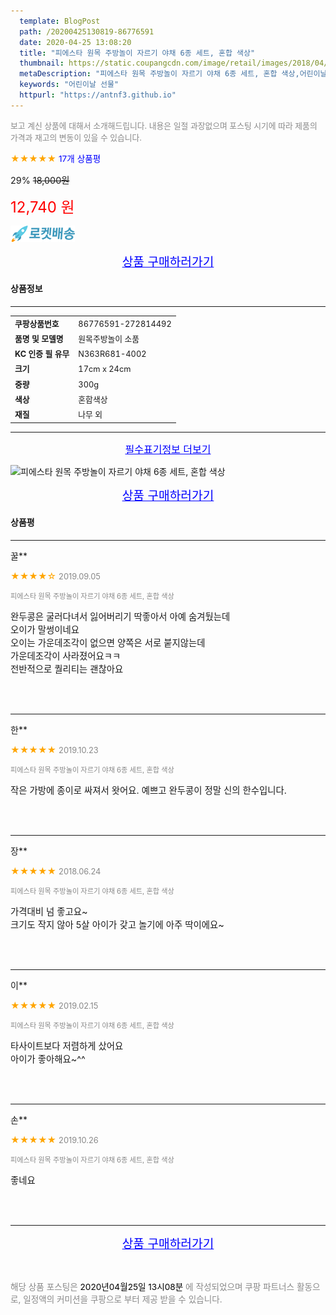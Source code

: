 ```yaml
---
  template: BlogPost
  path: /20200425130819-86776591
  date: 2020-04-25 13:08:20
  title: "피에스타 원목 주방놀이 자르기 야채 6종 세트, 혼합 색상"
  thumbnail: https://static.coupangcdn.com/image/retail/images/2018/04/26/15/5/d3571701-65c5-40c6-baff-5040af57be84.jpg
  metaDescription: "피에스타 원목 주방놀이 자르기 야채 6종 세트, 혼합 색상,어린이날 선물"
  keywords: "어린이날 선물"
  httpurl: "https://antnf3.github.io"
---
```

  
<span style="color: #888;font-size:0.8rem">보고 계신 상품에 대해서 소개해드립니다.
내용은 일절 과장없으며 포스팅 시기에 따라 제품의 가격과 재고의 변동이 있을 수 있습니다.</span>
  
<span style="color: orange;">★★★★★</span> <span style="color: blue;font-size: 0.85rem;">17개 상품평</span>

<span style="font-size: 0.9rem">29%</span> <span style="font-size: 0.9rem">~~18,000원~~</span>

<span style="color: red;font-size: 1.5rem;">12,740 원</span>

![로켓배송](/assets/rocket_logo.png)

<p align="center"><a href="http://me2.do/xdnW40YL" style="font-size: 1.2rem; color: blue;">상품 구매하러가기</a></p>

#### 상품정보

---

|                  |                       |
| ---------------- | --------------------- |
| **<span style="font-size:0.8rem;">쿠팡상품번호</span>** | <span style="font-size:0.8rem;">86776591-272814492</span> |
| **<span style="font-size:0.8rem;">품명 및 모델명</span>**    | <span style="font-size:0.8rem;">원목주방놀이 소품</span>        |
| **<span style="font-size:0.8rem;">KC 인증 필 유무</span>**    | <span style="font-size:0.8rem;">N363R681-4002</span>        |
| **<span style="font-size:0.8rem;">크기</span>**    | <span style="font-size:0.8rem;">17cm x 24cm</span>        |
| **<span style="font-size:0.8rem;">중량</span>**    | <span style="font-size:0.8rem;">300g</span>        |
| **<span style="font-size:0.8rem;">색상</span>**    | <span style="font-size:0.8rem;">혼합색상</span>        |
| **<span style="font-size:0.8rem;">재질</span>**    | <span style="font-size:0.8rem;">나무 외</span>        |








---

<p align="center"><a href="http://me2.do/xdnW40YL" style="font-size: 1rem; color: blue;">필수표기정보 더보기</a></p>

![피에스타 원목 주방놀이 자르기 야채 6종 세트, 혼합 색상](http://thumbnail8.coupangcdn.com/thumbnails/remote/q89/image/retail/images/2018/04/26/15/1/b33688fb-efd5-4a93-b574-bbaaa63bc920.jpg)

<p align="center"><a href="http://me2.do/xdnW40YL" style="font-size: 1.2rem; color: blue;">상품 구매하러가기</a></p>

#### 상품평
  
---
  
꿀**
    
<span style="color: orange;">★★★★☆</span> <span style="font-size:0.8rem;color: #888;">2019.09.05</span>
    
<span style="color: #888;font-size:0.7rem">피에스타 원목 주방놀이 자르기 야채 6종 세트, 혼합 색상</span>
    

    
<span style="font-size: 0.9rem;">완두콩은 굴러다녀서 잃어버리기 딱좋아서 아예 숨겨뒀는데<br/>오이가 말썽이네요<br/>오이는 가운데조각이 없으면 양쪽은 서로 붙지않는데<br/>가운데조각이 사라졌어요ㅋㅋ<br/>전반적으로 퀄리티는 괜찮아요</span>
    
<br>
<br>

---
  
한**
    
<span style="color: orange;">★★★★★</span> <span style="font-size:0.8rem;color: #888;">2019.10.23</span>
    
<span style="color: #888;font-size:0.7rem">피에스타 원목 주방놀이 자르기 야채 6종 세트, 혼합 색상</span>
    

    
<span style="font-size: 0.9rem;">작은 가방에 종이로 싸져서 왓어요. 예쁘고 완두콩이 정말 신의 한수입니다.</span>
    
<br>
<br>

---
  
장**
    
<span style="color: orange;">★★★★★</span> <span style="font-size:0.8rem;color: #888;">2018.06.24</span>
    
<span style="color: #888;font-size:0.7rem">피에스타 원목 주방놀이 자르기 야채 6종 세트, 혼합 색상</span>
    

    
<span style="font-size: 0.9rem;">가격대비 넘 좋고요~<br/>크기도 작지 않아 5살 아이가 갖고 놀기에 아주 딱이에요~</span>
    
<br>
<br>

---
  
이**
    
<span style="color: orange;">★★★★★</span> <span style="font-size:0.8rem;color: #888;">2019.02.15</span>
    
<span style="color: #888;font-size:0.7rem">피에스타 원목 주방놀이 자르기 야채 6종 세트, 혼합 색상</span>
    

    
<span style="font-size: 0.9rem;">타사이트보다 저렴하게 샀어요<br/>아이가 좋아해요~^^</span>
    
<br>
<br>

---
  
손**
    
<span style="color: orange;">★★★★★</span> <span style="font-size:0.8rem;color: #888;">2019.10.26</span>
    
<span style="color: #888;font-size:0.7rem">피에스타 원목 주방놀이 자르기 야채 6종 세트, 혼합 색상</span>
    

    
<span style="font-size: 0.9rem;">좋네요</span>
    
<br>
<br>


  
---
  
<p align="center"><a href="http://me2.do/xdnW40YL" style="font-size: 1.2rem; color: blue;">상품 구매하러가기</a></p>
  
<br>
  
<span style="font-size: 0.85rem; color: #888;">해당 상품 포스팅은 <span style="color: #000;"> 2020년04월25일 13시08분 </span> 에 작성되었으며 쿠팡 파트너스 활동으로, 일정액의 커미션을 쿠팡으로 부터 제공 받을 수 있습니다.</span>